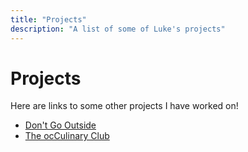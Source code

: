 ```yaml
---
title: "Projects"
description: "A list of some of Luke's projects"
---
```


# Projects

Here are links to some other projects I have worked on!

<ul>
<li><a class="button-link" href="https://dontgooutside.lukeknotts.com">Don't Go Outside</a></li>
<li><a class="button-link" href="https://main--fabulous-sunflower-3e8bef.netlify.app">The ocCulinary Club</a></li>
</ul>
